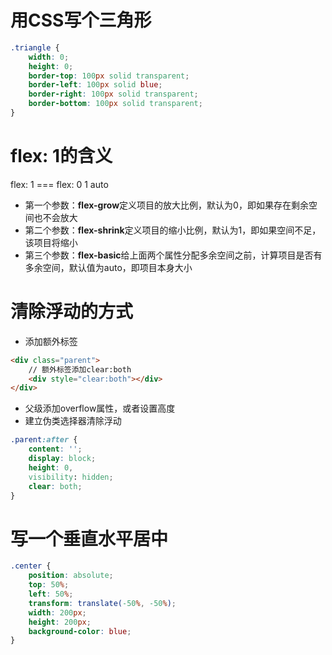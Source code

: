 # 用CSS写个三角形
```css
.triangle {
    width: 0;
    height: 0;
    border-top: 100px solid transparent;
    border-left: 100px solid blue;
    border-right: 100px solid transparent;
    border-bottom: 100px solid transparent;
}
```

# flex: 1的含义
flex: 1 === flex: 0 1 auto
* 第一个参数：**flex-grow**定义项目的放大比例，默认为0，即如果存在剩余空间也不会放大
* 第二个参数：**flex-shrink**定义项目的缩小比例，默认为1，即如果空间不足，该项目将缩小
* 第三个参数：**flex-basic**给上面两个属性分配多余空间之前，计算项目是否有多余空间，默认值为auto，即项目本身大小

# 清除浮动的方式
* 添加额外标签
```html
<div class="parent">
    // 额外标签添加clear:both
    <div style="clear:both"></div>
</div>
```
* 父级添加overflow属性，或者设置高度
* 建立伪类选择器清除浮动
```css
.parent:after {
    content: '';
    display: block;
    height: 0,
    visibility: hidden;
    clear: both;
}
```

# 写一个垂直水平居中
```css
.center {
    position: absolute;
    top: 50%;
    left: 50%;
    transform: translate(-50%, -50%);
    width: 200px;
    height: 200px;
    background-color: blue;
}
```